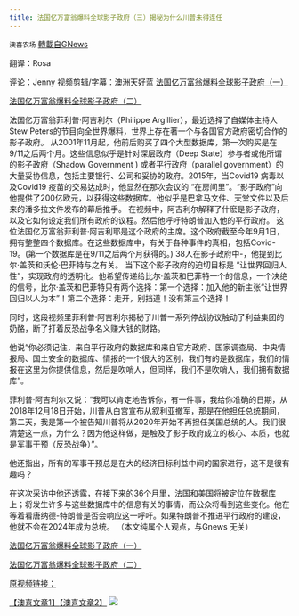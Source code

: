 ```yaml
---
title: 法国亿万富翁爆料全球影子政府（三）揭秘为什么川普未得连任
---
```

`澳喜农场` [轉載自GNews](https://gnews.org/zh-hans/1607905/)

翻译：Rosa

评论：Jenny
视频剪辑/字幕：澳洲天好蓝
[法国亿万富翁爆料全球影子政府（一）](https://gnews.org/zh-hans/1605605/)

[法国亿万富翁爆料全球影子政府（二）](https://gnews.org/zh-hant/1607763/)

法国亿万富翁菲利普·阿吉利尔（Philippe Argillier），最近选择了自媒体主持人Stew Peters的节目向全世界爆料，世界上存在著一个与各国官方政府密切合作的影子政府。
从2001年11月起，他前后购买了四个大型数据库，第一次购买是在9/11之后两个月。这些信息似乎是针对深层政府（Deep State）参与者或他所谓的影子政府（Shadow Government ) 或者平行政府（parallel government）的大量妥协信息，包括主要银行、公司和妥协的政府。2015年，当Covid19 病毒以及Covid19 疫苗的交易达成时，他显然在那次会议的 “在房间里”。“影子政府”向他提供了200亿欧元，以获得这些数据库。他似乎是巴拿马文件、天堂文件以及后来的潘多拉文件发布的幕后推手。
在视频中，阿吉利尔解释了什麽是影子政府，以及它如何设定我们所有政府的议程。然后他呼吁特朗普加入他的平行政府。
这位法国亿万富翁菲利普·阿吉利耶是这个政府的主席。这个政府截至今年9月1日，拥有整整四个数据库。在这些数据库中，有关于各种事件的真相，包括Covid-19。(第一个数据库是在9/11之后两个月获得的。) 38人在影子政府中-，他提到比尔·盖茨和沃伦·巴菲特与之有关。
当下这个影子政府的迫切目标是 “让世界回归人性”，实现政府的透明化。他希望传递给比尔·盖茨和巴菲特一个的信息，一个决绝的信号，比尔·盖茨和巴菲特只有两个选择：第一个选择：加入他的新主张“让世界回归以人为本”！第二个选择：走开，别挡道！没有第三个选择！

同时，这段视频里菲利普·阿吉利尔揭秘了川普一系列停战协议触动了利益集团的奶酪，断了打着反恐战争名义赚大钱的财路。

他说“你必须记住，来自平行政府的数据库和来自官方政府、国家调查局、中央情报局、国土安全的数据库、情报的一个很大的区别，我们有的是数据库，我们的情报在这里为你提供信息，然后是吹哨人，但同样，我们不是吹哨人，我们拥有数据库”。

菲利普·阿吉利尔又说：“我可以肯定地告诉你，有一件事，我给你准确的日期，从2018年12月18日开始，川普从白宫宣布从叙利亚撤军，那是在他担任总统期间，第二天，我是第一个被告知川普将从2020年开始不再担任美国总统的人。我们很清楚这一点，为什么？因为他这样做，是触及了影子政府成立的核心、本质，也就是军事干预（反恐战争）”。

他还指出，所有的军事干预总是在大的经济目标利益中间的国家进行，这不是很有趣吗？

在这次采访中他还透露，在接下来的36个月里，法国和美国将被定位在数据库上；将发生许多与这些数据库中的信息有关的事情，而公众将看到这些变化。他在等着看唐纳德-特朗普是否会响应这一呼吁。如果特朗普不推进平行政府的建设，他就不会在2024年成为总统。
（本文纯属个人观点，与Gnews 无关）

[法国亿万富翁爆料全球影子政府（一）](https://gnews.org/zh-hans/1605605/)

[法国亿万富翁爆料全球影子政府（二）](https://gnews.org/zh-hant/1607763/)

[原视频链接：](https://rumble.com/vnlodz-shadow-government-databanks-expose-global-evil-and-corruption-says-french-b.html)

[【澳喜文章1】](https://gnews.org/zh-hans/author/aujenny/)[【澳喜文章2】](https://gnews.org/zh-hans/author/himalaya-australia/)
![](https://assets.gnews.org/wp-content/uploads/2021/10/澳喜图标2-1.jpg)
